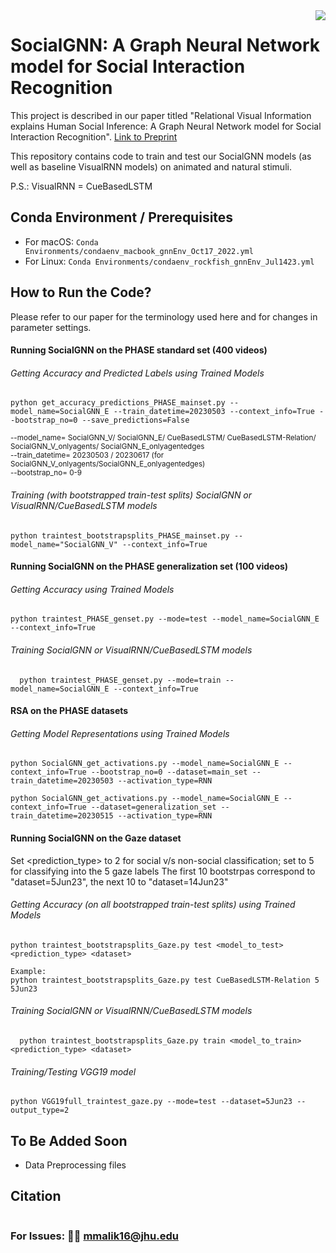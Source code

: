 <img src="icon.png" align="right" />

# SocialGNN: A Graph Neural Network model for Social Interaction Recognition 

<!--
[![Project Status: WIP – Initial development is in progress, but there has not yet been a stable, usable release suitable for the public.](https://www.repostatus.org/badges/latest/wip.svg)](https://www.repostatus.org/#wip) ![Progress](https://progress-bar.dev/85/?title=completed) -->

This project is described in our paper titled "Relational Visual Information explains Human Social Inference: A Graph Neural Network model for Social Interaction Recognition". [Link to Preprint](https://psyarxiv.com/5cuyr)

This repository contains code to train and test our SocialGNN models (as well as baseline VisualRNN models) on animated and natural stimuli.

P.S.: VisualRNN = CueBasedLSTM

## Conda Environment / Prerequisites
- For macOS: 
```Conda Environments/condaenv_macbook_gnnEnv_Oct17_2022.yml ```
- For Linux: ```Conda Environments/condaenv_rockfish_gnnEnv_Jul1423.yml ```

## How to Run the Code?
Please refer to our paper for the terminology used here and for changes in parameter settings.

#### Running SocialGNN on the PHASE standard set (400 videos)

###### Getting Accuracy and Predicted Labels using Trained Models
  ```
  python get_accuracy_predictions_PHASE_mainset.py --model_name=SocialGNN_E --train_datetime=20230503 --context_info=True --bootstrap_no=0 --save_predictions=False
  ```
<sup>--model_name= SocialGNN_V/ SocialGNN_E/ CueBasedLSTM/ CueBasedLSTM-Relation/ SocialGNN_V_onlyagents/ SocialGNN_E_onlyagentedges </sup> \
<sup> --train_datetime= 20230503 / 20230617 (for SocialGNN_V_onlyagents/SocialGNN_E_onlyagentedges) </sup> \
<sup> --bootstrap_no= 0-9 </sup>
  
###### Training (with bootstrapped train-test splits) SocialGNN or VisualRNN/CueBasedLSTM models
  ```
  python traintest_bootstrapsplits_PHASE_mainset.py --model_name="SocialGNN_V" --context_info=True
  ```
#### Running SocialGNN on the PHASE generalization set (100 videos)
###### Getting Accuracy using Trained Models
  ```
  python traintest_PHASE_genset.py --mode=test --model_name=SocialGNN_E --context_info=True
  ```
###### Training SocialGNN or VisualRNN/CueBasedLSTM models
```
  python traintest_PHASE_genset.py --mode=train --model_name=SocialGNN_E --context_info=True
```

#### RSA on the PHASE datasets
###### Getting Model Representations using Trained Models
```
python SocialGNN_get_activations.py --model_name=SocialGNN_E --context_info=True --bootstrap_no=0 --dataset=main_set --train_datetime=20230503 --activation_type=RNN
```
```
python SocialGNN_get_activations.py --model_name=SocialGNN_E --context_info=True --dataset=generalization_set --train_datetime=20230515 --activation_type=RNN
```

#### Running SocialGNN on the Gaze dataset
Set <prediction_type> to 2 for social v/s non-social classification; set to 5 for classifying into the 5 gaze labels
The first 10 bootstrpas correspond to "dataset=5Jun23", the next 10 to "dataset=14Jun23"

###### Getting Accuracy (on all bootstrapped train-test splits) using Trained Models
  ```
  python traintest_bootstrapsplits_Gaze.py test <model_to_test> <prediction_type> <dataset>
  
  Example:
  python traintest_bootstrapsplits_Gaze.py test CueBasedLSTM-Relation 5 5Jun23
  ```
###### Training SocialGNN or VisualRNN/CueBasedLSTM models
```
  python traintest_bootstrapsplits_Gaze.py train <model_to_train> <prediction_type> <dataset>
```
###### Training/Testing VGG19 model
```
python VGG19full_traintest_gaze.py --mode=test --dataset=5Jun23 --output_type=2
```

<!--- ## Repository Components --->

## To Be Added Soon
- Data Preprocessing files

## Citation
```
```

### For Issues: 👩‍💻 mmalik16@jhu.edu

